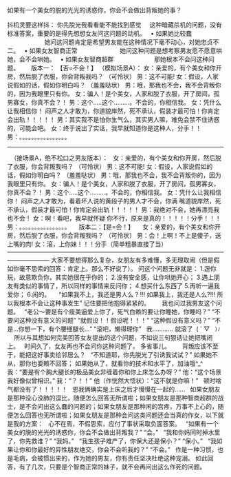 如果有一个美女的脱的光光的诱惑你，你会不会做出背叛她的事？

抖机灵要这样抖：
你先脱光我看看能不能找到感觉
 
 
这种暗藏杀机的问题，没有标准答案，重要的是得先想想女友问这问题的动机。
 
•	如果她比较蠢
                      她问这问题肯定是希望男友能在这种情况下毫不动心，对她忠贞不二。
 
•	如果女友智商正常
                        她问这种问题是想考察男友愿不愿意哄她，会不会哄她。
 
•	如果女友智商超群
                       那她根本不会问这种问题。
 
 
 
版本一： 【否=不会！】
（模拟场景A）：
女：亲爱的，有个美女和你开房，然后脱了衣服，你会背叛我吗？ （可怜状）
男：这不可能!
女：假设，人家说假如的话，假如你明白吗？ （羞羞哒状）
男：哦，那我也不会，我不会背叛你的，因为我眼里只有你。
女：骗人！是个美女，人家和脱了衣服，开了房间，孤男寡女，你真不会？！
男：这个.....这个.........。不会的，你相信我。
女：凭什么让我相信你！ 闷声之人才敢为，你道貌岸然，死不承认，假装才最可怕！你肯定会出轨！！！！！
男：其实我不是怕你生气么，其实男人嘛，难免会禁不住诱惑的，可能会吧。
女：终于说出了实话，我早就知道你是这种人，分手！！
男：。。。。。。。。。。。。。。。。
---- -------------------------------------------------------------------------------------------------------------------------------
 
（接场景A，绝不松口之男友版本）：
 
女：亲爱的，有个美女和你开房，然后脱了衣服，你会背叛我吗？ （可怜状）
男：这不可能!
女：假设，人家说假如的话，假如你明白吗？ （羞羞哒状）
男：哦，那我也不会，我不会背叛你的，因为我眼里只有你。
女：骗人！是个美女，人家和脱了衣服，开了房间，孤男寡女，你真不会？！
男：这个.....这个.........。不会的，你相信我。
女：凭什么让我相信你！ 闷声之人才敢为，看着坏人说的黄段子的男人才不会，你满 嘴道貌岸然，死不承认，假装才最可怕！你肯定会出轨！！！！！
男：我绝对不会，她再漂亮我也不会！
女：啊！看吧，我早就怀疑 你不行，原来是真的！！！！！分手！！！
男：。。。。。。。。。。。。。。。。
 
 
版本二：【是=会！】
 
 
女：亲爱的，有个美女和你开房，然后脱了衣服，你会背叛我吗？ （可怜状）
男：会！上啊！不上是傻子，送上嘴的肉!
女：滚，上你妹！！！分手（简单粗暴直接了当）
 
 
———————————————————————————————————————————
大家不要想得那么复杂，女朋友有多难懂，多无理取闹（但是假如你毫不思索的回答：肯定上。那么不好说了）。
问这个问题无非就是：
1.逗你玩，故意欺负你，其实她很在乎你的；
2.没有安全感，让你哄她开心；
3.遇上朋友有类似的事情了，所以同样的事情来反问你；
4.想买什么东西了
5.再听一遍我爱你；
6.闲的。
 
 
“如果我不上，我还是男人么 ? !!! 如果我上，我还是人么?!!! 所以我根本不会让这种事发生” 记住要把他抱得紧紧的。
 
 
 
我也问过我男友这个问题。
 
“老公～要是有个瘦美逼爱上你了，死气白赖的要让你睡她，你睡吗？”
“不要问这种没有意义的问题”
“就假设！！假设呢！！！”
“这种假设有意义吗？”
“不是…你想一下，有个腰细腿长…”
“滚吧，懒得理你”
 
我………… 就滚了 
( ´ ▽ ` )ﾉ
` 
 
所以与其想如何完美回答女友提出的这个问题，不如说三句狠话让她把嘴闭上。
 
时间久了，女友再也不会问你这种问题了。
多省事儿。
 
 
 
背叛应该不至于，能把这好事卖给邻居么？
 
“不知道耶，你先脱光了引诱我试试？”
如果她不从，那你也耍赖不回答；
如果她从了，就看你的技术和水平了，加油哦^_^
 
 
我：“要是有个胸大腿长的极品美女非缠着你和你上床怎么办呀？”
他：“这个场景我好像似曾相识。”
我：“？！！”
他（作恍然大悟状）：“这不就是你嘛！”
 
顿时啥气都没有了！！！！！
 
恩我俩确实是上床之后才慢慢在一起的……
 
如果女朋友是那种没心没肺的逗比，随便怎么回答无所谓啦；如果女朋友是那种智商超群的战士，是不会问出这么蠢的问题的；如果女朋友是那种闲的宫疼，万事不上心的，随便怎么回答也无所谓啦；如果女朋友是那种会问这类问题还会当真的作女，以下就是我的方案：
 
心不在焉，不假思索，应付了事状采取负面答案。
 
“如果有一个美女的脱的光光的诱惑你，你会不会做出背叛我？”
“会。”
 
“我和你妈同时掉水里了，你先救谁？”
“我妈。”
 
“我生孩子难产了，你保大还是保小？”
“保小。”
 
“我如果让你和你最好的异性朋友绝交，你会不会听我的？”
“不会。”
 
作是一种习惯，也是毛病，会被惯出来的，作为她的男友，你有责任坚决杜绝这种宠溺。
如此回答，有了几次，只要是个智商正常的妹子，就不会再问出这么作死的问题。
 
 
  
 
 
 
 
 
 










